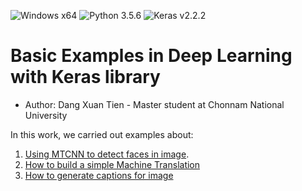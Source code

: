 ![Windows x64](https://img.shields.io/badge/Windows-x64-green.svg)
![Python 3.5.6](https://img.shields.io/badge/Python-3.5.6-red.svg)
![Keras v2.2.2](https://img.shields.io/badge/Keras-2.2.2-yellow.svg)

# Basic Examples in Deep Learning with Keras library

* Author: Dang Xuan Tien - Master student at Chonnam National University

In this work, we carried out examples about:
1. [Using MTCNN to detect faces in image](https://github.com/dxtien163/Examples_in_DL/blob/master/Face_Detection/).
2. [How to build a simple Machine Translation](https://github.com/dxtien163/Examples_in_DL/blob/master/Machine_Translation/)
3. [How to generate captions for image](https://github.com/dxtien163/Examples_in_DL/tree/master/Image_Captioning)
